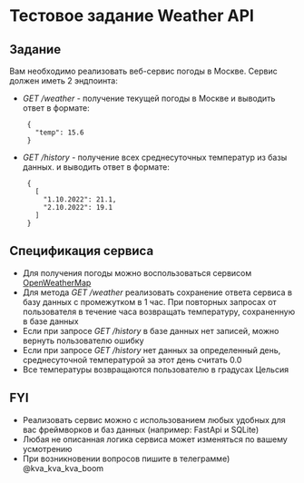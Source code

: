# Тестовое задание Weather API

## Задание
Вам необходимо реализовать веб-сервис погоды в Москве. Сервис должен иметь 2 эндпоинта:
- *GET /weather* - получение текущей погоды в Москве и выводить ответ в формате:
   ```
    {
      "temp": 15.6
    }
   ```

- *GET /history* - получение всех среднесуточных температур из базы данных.
и выводить ответ в формате:
   ```
    {
      [
        "1.10.2022": 21.1,
        "2.10.2022": 19.1
      ]
    }
   ```

## Спецификация сервиса
- Для получения погоды можно воспользоваться сервисом [OpenWeatherMap](https://openweathermap.org/api/one-call-3)
- Для метода *GET /weather* реализовать сохранение ответа сервиса в базу данных с промежутком в 1 час. При повторных запросах от пользователя в течение часа возвращать температуру, сохраненную в базе данных
- Если при запросе *GET /history* в базе данных нет записей, можно вернуть пользователю ошибку
- Если при запросе *GET /history* нет данных за определенный день, среднесуточной температурой за этот день считать 0.0
- Все температуры возвращаются пользователю в градусах Цельсия

## FYI
- Реализовать сервис можно с использованием любых удобных для вас фреймворков и баз данных (например: FastApi и SQLite)
- Любая не описанная логика сервиса может изменяться по вашему усмотрению
- При возникновении вопросов пишите в телеграмме) @kva_kva_kva_boom

